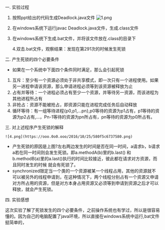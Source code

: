 一. 实验过程

1. 按照ppt给出的代码生成Deadlock.java文件
       ![1.png](https://ooo.0o0.ooo/2016/10/25/580f5166c9bc5.png)
2. 在windows系统下运行javac Deadlock.java文件，生成.class文件
3. 在windows系统下生成.bat文件，并将该文件放在.class的目录下
   
   4.双击.bat文件，观察结果：发现在第291次的时候发生死锁

      

二. 产生死锁的四个必要条件

- 如果在一个系统中下面四个条件同时满足，那么会引起死锁

1. 互斥：至少有一个资源必须处于非共享模式，即一次只有一个进程使用。如果另一进程申请该资源，那么申请进程必须等到该资源被释放为止
2. 占有并等待：一个进程必须占有至少一个资源，并等待另一资源，而该进程为其他进程所占有
3. 非抢占：资源不能被抢占，即资源只能在进程完成任务后自动释放
4. 循环等待：有一组等待进程{p0,p1,...pn},p0等待的资源为p1占有，p1等待的资源为p2占有,...，Pn-1等待的资源为pn所占有，pn等待的资源为p0所占有。

三. 对上述程序产生死锁的解释

    ![4.png](https://ooo.0o0.ooo/2016/10/25/580f5c6737580.png)

- 产生死锁的原因是上图?左右两边发生的时间是否在同一时间，a请求b，b请求a若在同一时间则会发生死锁。即a.methodA(b)里的b.last() 和 b.methodB(a)里的a.last()执行的时间比较接近，彼此都在请求对方资源，而且同时发生的时候 就会有死锁了。
- synchronized限定当一个类的一个资源被某一个线程占用，其他的资源就不可以被另外的线程申请到，在这种情况下，两个线程分别占有一个资源又申请对方所占用的资源，但是对方本身占用资源又必须等到申请到资源之后才可以释放，就会产生死锁。

四. 实验感想

这次实验了解了死锁发生的四个必要条件，之前操作系统也有学过，所以是很容易懂的。因为自己的电脑配置了java环境，所以直接在windows系统中运行,bat文件挺简单的，
